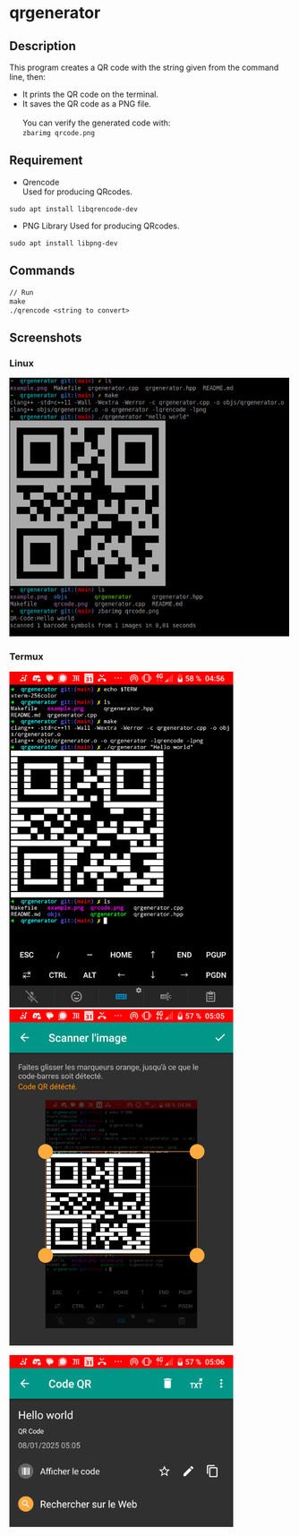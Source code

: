 # qrgenerator

## Description

This program creates a QR code with the string given from the
command line, then:<br />
 - It prints the QR code on the terminal.
 - It saves the QR code as a PNG file.
<br /><br />
You can verify the generated code with:<br />
 `zbarimg qrcode.png`


## Requirement
* Qrencode<br />
Used for producing QRcodes.
```
sudo apt install libqrencode-dev
```

* PNG Library
Used for producing QRcodes.
```
sudo apt install libpng-dev
```

## Commands
```
// Run
make
./qrencode <string to convert>
```


## Screenshots
### Linux
<img src="screenshots/example-linux.png" width="500" />

### Termux
<p>
	<img src="screenshots/example-termux1.png" width="400"  />
	<img src="screenshots/example-termux2.png" width="400" />
</p>
<img src="screenshots/example-termux3.png" width="400" />
